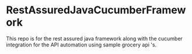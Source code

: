 # RestAssuredJavaCucumberFramework
This repo is for the rest assured java framework along with the cucumber integration for the API automation using sample grocery api 's.
